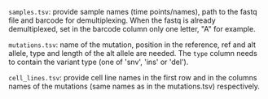 `samples.tsv`: provide sample names (time points/names), path to the fastq file and barcode for demultiplexing. When the fastq is already demultiplexed, set in the barcode column only one letter, "A" for example.

`mutations.tsv`: name of the mutation, position in the reference, ref and alt allele, type and length of the alt allele are needed. The `type` column needs to contain the variant type (one of 'snv', 'ins' or 'del'). 

`cell_lines.tsv`: provide cell line names in the first row and in the columns names of the mutations (same names as in the mutations.tsv) respectively. 
